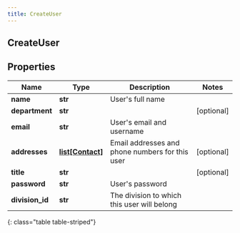 ```yaml
---
title: CreateUser
---
```

## CreateUser

## Properties

|Name | Type | Description | Notes|
|------------ | ------------- | ------------- | -------------|
| **name** | **str** | User&#39;s full name | |
| **department** | **str** |  | [optional] |
| **email** | **str** | User&#39;s email and username | |
| **addresses** | [**list[Contact]**](Contact.html) | Email addresses and phone numbers for this user | [optional] |
| **title** | **str** |  | [optional] |
| **password** | **str** | User&#39;s password | |
| **division_id** | **str** | The division to which this user will belong | |
{: class="table table-striped"}


